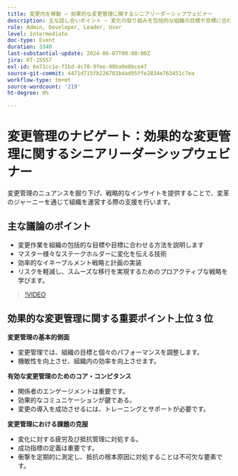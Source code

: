```yaml
---
title: 変更内を移動 – 効果的な変更管理に関するシニアリーダーシップウェビナー
description: 主な話し合いポイント – 変化の取り組みを包括的な組織の目標や目標に合わせる方法を学びます。マスター様々な関係者に変化を伝える技術を学びます。効率的なイネーブルメント戦略と計画を実装します。リスクを軽減し、スムーズな移行を確実にするためのプロアクティブな戦略を学びます。
role: Admin, Developer, Leader, User
level: Intermediate
doc-type: Event
duration: 3340
last-substantial-update: 2024-06-07T00:00:00Z
jira: KT-15557
exl-id: 6e71cc1e-f1bd-4c78-9fee-90ba0e0bce47
source-git-commit: 4471d715fb226701bdad95ffe2834e763451c7ea
workflow-type: tm+mt
source-wordcount: '219'
ht-degree: 0%

---
```


# 変更管理のナビゲート：効果的な変更管理に関するシニアリーダーシップウェビナー

変更管理のニュアンスを掘り下げ、戦略的なインサイトを提供することで、変革のジャーニーを通じて組織を運営する際の支援を行います。

## 主な議論のポイント

* 変更作業を組織の包括的な目標や目標に合わせる方法を説明します
* マスター様々なステークホルダーに変化を伝える技術
* 効率的なイネーブルメント戦略と計画の実装
* リスクを軽減し、スムーズな移行を実現するためのプロアクティブな戦略を学びます。

>[!VIDEO](https://video.tv.adobe.com/v/3429286/?learn=on)

## 効果的な変更管理に関する重要ポイント上位 3 位

**変更管理の基本的側面**

* 変更管理では、組織の目標と個々のパフォーマンスを調整します。
* 機敏性を向上させ、組織内の効率を向上させます。

**有効な変更管理のためのコア・コンピタンス**

* 関係者のエンゲージメントは重要です。
* 効果的なコミュニケーションが鍵である。
* 変更の導入を成功させるには、トレーニングとサポートが必要です。

**変更管理における課題の克服**

* 変化に対する疲労及び抵抗管理に対処する。
* 成功指標の定義は重要です。
* 衝撃を定期的に測定し、抵抗の根本原因に対処することは不可欠な要素です。
